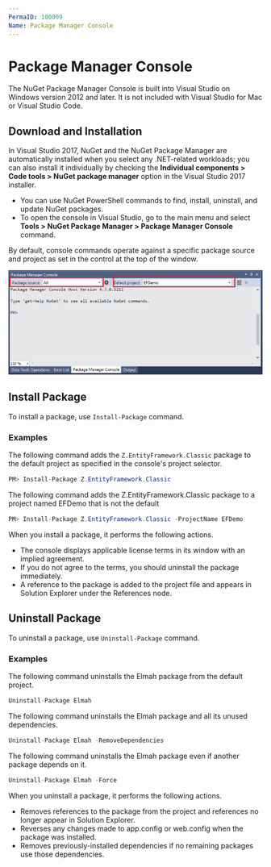 ```yaml
---
PermaID: 100009
Name: Package Manager Console
---
```


# Package Manager Console

The NuGet Package Manager Console is built into Visual Studio on Windows version 2012 and later. It is not included with Visual Studio for Mac or Visual Studio Code. 

## Download and Installation

In Visual Studio 2017, NuGet and the NuGet Package Manager are automatically installed when you select any .NET-related workloads; you can also install it individually by checking the **Individual components > Code tools > NuGet package manager** option in the Visual Studio 2017 installer.

 - You can use NuGet PowerShell commands to find, install, uninstall, and update NuGet packages. 
 - To open the console in Visual Studio, go to the main menu and select **Tools > NuGet Package Manager > Package Manager Console** command. 

By default, console commands operate against a specific package source and project as set in the control at the top of the window.

<img src="images/package-manager-console.png" alt="Package manager console">

## Install Package

To install a package, use `Install-Package` command.

### Examples

The following command adds the `Z.EntityFramework.Classic` package to the default project as specified in the console's project selector.
 
```csharp
PM> Install-Package Z.EntityFramework.Classic
```

The following command adds the Z.EntityFramework.Classic package to a project named EFDemo that is not the default

```csharp
PM> Install-Package Z.EntityFramework.Classic -ProjectName EFDemo
```

When you install a package, it performs the following actions.

 - The console displays applicable license terms in its window with an implied agreement. 
 - If you do not agree to the terms, you should uninstall the package immediately.
 - A reference to the package is added to the project file and appears in Solution Explorer under the References node.

## Uninstall Package

To uninstall a package, use `Uninstall-Package` command.

### Examples

The following command uninstalls the Elmah package from the default project.

```csharp
Uninstall-Package Elmah
```

The following command uninstalls the Elmah package and all its unused dependencies.

```csharp
Uninstall-Package Elmah -RemoveDependencies 
```

The following command uninstalls the Elmah package even if another package depends on it.

```csharp
Uninstall-Package Elmah -Force
```

When you uninstall a package, it performs the following actions.

 - Removes references to the package from the project and references no longer appear in Solution Explorer. 
 - Reverses any changes made to app.config or web.config when the package was installed.
 - Removes previously-installed dependencies if no remaining packages use those dependencies.
